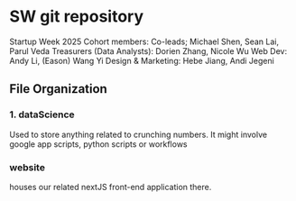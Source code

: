 
# SW git repository #

Startup Week 2025 Cohort members:
Co-leads; Michael Shen, Sean Lai, Parul Veda
Treasurers (Data Analysts): Dorien Zhang, Nicole Wu
Web Dev: Andy Li, (Eason) Wang Yi
Design & Marketing: Hebe Jiang, Andi Jegeni

## File Organization ##

### 1. dataScience ###

Used to store anything related to crunching numbers. It might involve google app scripts, python scripts or workflows

### website ### 

houses our related nextJS front-end application there.